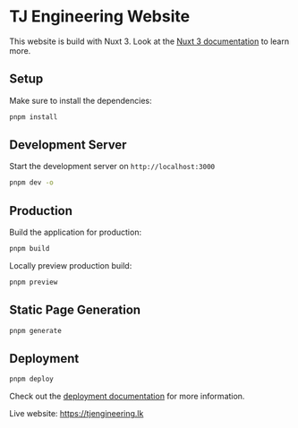 # TJ Engineering Website

This website is build with Nuxt 3. Look at the [Nuxt 3 documentation](https://nuxt.com/docs/getting-started/introduction) to learn more.

## Setup

Make sure to install the dependencies:

```bash
pnpm install
```

## Development Server

Start the development server on `http://localhost:3000`

```bash
pnpm dev -o
```

## Production

Build the application for production:

```bash
pnpm build
```

Locally preview production build:

```bash
pnpm preview
```

## Static Page Generation

```bash
pnpm generate
```

## Deployment

```bash
pnpm deploy
```

Check out the [deployment documentation](https://nuxt.com/docs/getting-started/deployment) for more information.


Live website: https://tjengineering.lk
